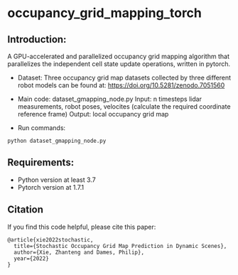 # occupancy_grid_mapping_torch

## Introduction:
A GPU-accelerated and parallelized occupancy grid mapping algorithm that parallelizes the independent cell state update operations, written in pytorch.

* Dataset: 
Three occupancy grid map datasets collected by three different robot models can be found at: https://doi.org/10.5281/zenodo.7051560

* Main code: dataset_gmapping_node.py
Input: n timesteps lidar measurements, robot poses, velocites (calculate the required coordinate reference frame) 
Output: local occupancy grid map

* Run commands:
```
python dataset_gmapping_node.py
```

## Requirements:
* Python version at least 3.7
* Pytorch version at 1.7.1

## Citation
If you find this code helpful, please cite this paper: 
```
@article{xie2022stochastic,
  title={Stochastic Occupancy Grid Map Prediction in Dynamic Scenes},
  author={Xie, Zhanteng and Dames, Philip},
  year={2022}
}

```
